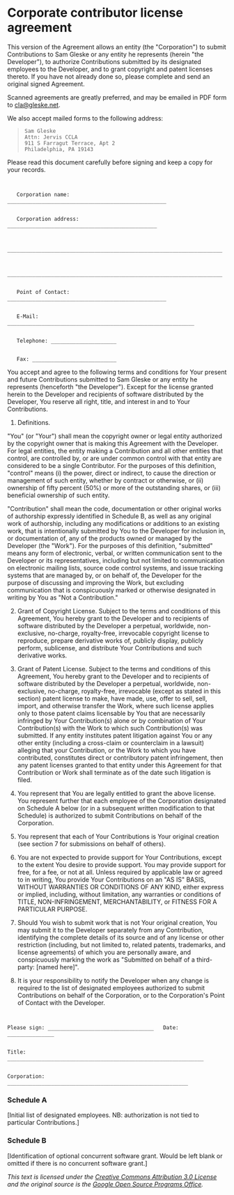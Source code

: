 # Corporate contributor license agreement

This version of the Agreement allows an entity (the "Corporation") to submit
Contributions to Sam Gleske or any entity he represents (herein "the
Developer"), to authorize Contributions submitted by its designated employees to
the Developer, and to grant copyright and patent licenses thereto. If you have
not already done so, please complete and send an original signed Agreement.

Scanned agreements are greatly preferred, and may be emailed in PDF form to
cla@gleske.net.

We also accept mailed forms to the following address:

>     Sam Gleske
>     Attn: Jervis CCLA
>     911 S Farragut Terrace, Apt 2
>     Philadelphia, PA 19143

Please read this document carefully before signing and keep a copy for your
records.

```


   Corporation name: ___________________________________________________


   Corporation address: ________________________________________________


   _____________________________________________________________________


   _____________________________________________________________________


   Point of Contact: ___________________________________________________


   E-Mail:  ____________________________________________________________


   Telephone: _____________________


   Fax: ___________________________

```

You accept and agree to the following terms and conditions for Your present and
future Contributions submitted to Sam Gleske or any entity he represents
(henceforth "the Developer"). Except for the license granted herein to the
Developer and recipients of software distributed by the Developer, You reserve
all right, title, and interest in and to Your Contributions.

1. Definitions.

  "You" (or "Your") shall mean the copyright owner or legal entity
  authorized by the copyright owner that is making this Agreement with
  the Developer. For legal entities, the entity making a Contribution and all
  other entities that control, are controlled by, or are under common control
  with that entity are considered to be a single Contributor. For the purposes
  of this definition, "control" means (i) the power, direct or indirect, to
  cause the direction or management of such entity, whether by contract or
  otherwise, or (ii) ownership of fifty percent (50%) or more of the outstanding
  shares, or (iii) beneficial ownership of such entity.

  "Contribution" shall mean the code, documentation or other original works of
  authorship expressly identified in Schedule B, as well as any original work of
  authorship, including any modifications or additions to an existing work, that
  is intentionally submitted by You to the Developer for inclusion in, or
  documentation of, any of the products owned or managed by the Developer (the
  "Work"). For the purposes of this definition, "submitted" means any form of
  electronic, verbal, or written communication sent to the Developer or its
  representatives, including but not limited to communication on electronic
  mailing lists, source code control systems, and issue tracking systems that
  are managed by, or on behalf of, the Developer for the purpose of discussing
  and improving the Work, but excluding communication that is conspicuously
  marked or otherwise designated in writing by You as "Not a Contribution."

2. Grant of Copyright License. Subject to the terms and conditions of this
  Agreement, You hereby grant to the Developer and to recipients of software
  distributed by the Developer a perpetual, worldwide, non-exclusive, no-charge,
  royalty-free, irrevocable copyright license to reproduce, prepare derivative
  works of, publicly display, publicly perform, sublicense, and distribute Your
  Contributions and such derivative works.

3. Grant of Patent License. Subject to the terms and conditions of this
  Agreement, You hereby grant to the Developer and to recipients of software
  distributed by the Developer a perpetual, worldwide, non-exclusive, no-charge,
  royalty-free, irrevocable (except as stated in this section) patent license to
  make, have made, use, offer to sell, sell, import, and otherwise transfer the
  Work, where such license applies only to those patent claims licensable by You
  that are necessarily infringed by Your Contribution(s) alone or by combination
  of Your Contribution(s) with the Work to which such Contribution(s) was
  submitted. If any entity institutes patent litigation against You or any other
  entity (including a cross-claim or counterclaim in a lawsuit) alleging that
  your Contribution, or the Work to which you have contributed, constitutes
  direct or contributory patent infringement, then any patent licenses granted
  to that entity under this Agreement for that Contribution or Work shall
  terminate as of the date such litigation is filed.

4. You represent that You are legally entitled to grant the above license. You
  represent further that each employee of the Corporation designated on Schedule
  A below (or in a subsequent written modification to that Schedule) is
  authorized to submit Contributions on behalf of the Corporation.

5. You represent that each of Your Contributions is Your original creation (see
  section 7 for submissions on behalf of others).

6. You are not expected to provide support for Your Contributions, except to the
  extent You desire to provide support. You may provide support for free, for a
  fee, or not at all. Unless required by applicable law or agreed to in writing,
  You provide Your Contributions on an "AS IS" BASIS, WITHOUT WARRANTIES OR
  CONDITIONS OF ANY KIND, either express or implied, including, without
  limitation, any warranties or conditions of TITLE, NON-INFRINGEMENT,
  MERCHANTABILITY, or FITNESS FOR A PARTICULAR PURPOSE.

7. Should You wish to submit work that is not Your original creation, You may
  submit it to the Developer separately from any Contribution, identifying the
  complete details of its source and of any license or other restriction
  (including, but not limited to, related patents, trademarks, and license
  agreements) of which you are personally aware, and conspicuously marking the
  work as "Submitted on behalf of a third-party: [named here]".

8. It is your responsibility to notify the Developer when any change is required
  to the list of designated employees authorized to submit Contributions on
  behalf of the Corporation, or to the Corporation's Point of Contact with the
  Developer.

```


Please sign: __________________________________   Date: _______________


Title:  _______________________________________________________________


Corporation: __________________________________________________________
```

### Schedule A

[Initial list of designated employees. NB: authorization is not tied to
particular Contributions.]

### Schedule B

[Identification of optional concurrent software grant. Would be left blank or
omitted if there is no concurrent software grant.]

*This text is licensed under the [Creative Commons Attribution 3.0 License][cc]
and the original source is the [Google Open Source Programs Office][gospo].*

[cc]: http://creativecommons.org/licenses/by/3.0/
[gospo]: https://developers.google.com/open-source/cla/corporate
